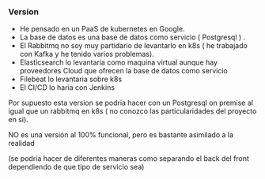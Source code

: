 ### Version 
* He pensado en un PaaS de kubernetes en Google.
* La base de datos es una base de datos como servicio ( Postgresql ) .
* El Rabbitmq no soy muy partidario de levantarlo en k8s ( he trabajado con Kafka y he tenido varios problemas).
* Elasticsearch lo levantaria como maquina virtual aunque hay proveedores Cloud que ofrecen la base de datos como servicio
* Filebeat lo levantaria sobre k8s
* El CI/CD lo haria con Jenkins 

Por supuesto esta version se podria hacer con un Postgresql on premise al igual que un rabbitmq en k8s ( no conozco las particularidades del proyecto en si).

NO es una versión al 100% funcional, pero es bastante asimilado a la realidad

(se podria hacer de diferentes maneras como separando el back del front dependiendo de que tipo de servicio sea)

